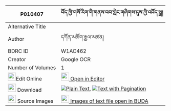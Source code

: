 |P010407|བོད་ཀྱི་གསོ་རིག་གི་གནས་བབ་གླེང་གཞིགས་དུས་ཀྱི་འབོད་སྒྲ། 
| --- | --- 
|Alternative Title |
|Author| དཀོན་མཆོག་རྒྱལ་མཚན།
|BDRC ID | W1AC462
|Creator | Google OCR
|Number of Volumes| 1
|<img width="25" src="https://img.icons8.com/color/25/000000/edit-property.png">Edit Online| [<img width="25" src="https://avatars.githubusercontent.com/u/45091458?s=200&v=4"> Open in Editor](http://editor.openpecha.org/P010407)
|<img width="25" src="https://img.icons8.com/fluent/48/000000/download-2.png"/>  Download | [![](https://img.icons8.com/color/20/000000/txt.png)Plain Text](https://github.com/Openpecha/P010407/releases/download/v2/bo_kyi_sorik_gi_ne_bab_leng_sh_plain_P010407.zip), [![](https://img.icons8.com/color/20/000000/txt.png)Text with Pagination](https://github.com/Openpecha/P010407/releases/download/v2/bo_kyi_sorik_gi_ne_bab_leng_sh_pages_P010407.zip)
|<img width="25" src="https://img.icons8.com/plasticine/100/000000/pictures-folder.png"/>  Source Images | [<img width="25" src="https://library.bdrc.io/icons/BUDA-small.svg"> Images of text file open in BUDA](https://library.bdrc.io/show/bdr:W1AC462)